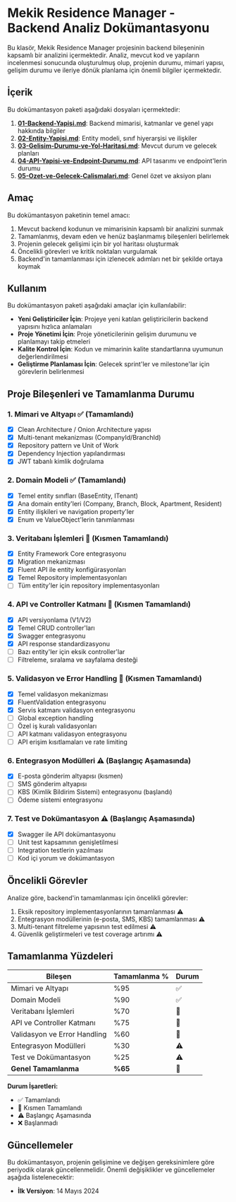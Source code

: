 # Mekik Residence Manager - Backend Analiz Dokümantasyonu

Bu klasör, Mekik Residence Manager projesinin backend bileşeninin kapsamlı bir analizini içermektedir. Analiz, mevcut kod ve yapıların incelenmesi sonucunda oluşturulmuş olup, projenin durumu, mimari yapısı, gelişim durumu ve ileriye dönük planlama için önemli bilgiler içermektedir.

## İçerik

Bu dokümantasyon paketi aşağıdaki dosyaları içermektedir:

1. **[01-Backend-Yapisi.md](01-Backend-Yapisi.md)**: Backend mimarisi, katmanlar ve genel yapı hakkında bilgiler
2. **[02-Entity-Yapisi.md](02-Entity-Yapisi.md)**: Entity modeli, sınıf hiyerarşisi ve ilişkiler
3. **[03-Gelisim-Durumu-ve-Yol-Haritasi.md](03-Gelisim-Durumu-ve-Yol-Haritasi.md)**: Mevcut durum ve gelecek planları
4. **[04-API-Yapisi-ve-Endpoint-Durumu.md](04-API-Yapisi-ve-Endpoint-Durumu.md)**: API tasarımı ve endpoint'lerin durumu
5. **[05-Ozet-ve-Gelecek-Calismalari.md](05-Ozet-ve-Gelecek-Calismalari.md)**: Genel özet ve aksiyon planı

## Amaç

Bu dokümantasyon paketinin temel amacı:

1. Mevcut backend kodunun ve mimarisinin kapsamlı bir analizini sunmak
2. Tamamlanmış, devam eden ve henüz başlanmamış bileşenleri belirlemek
3. Projenin gelecek gelişimi için bir yol haritası oluşturmak
4. Öncelikli görevleri ve kritik noktaları vurgulamak
5. Backend'in tamamlanması için izlenecek adımları net bir şekilde ortaya koymak

## Kullanım

Bu dokümantasyon paketi aşağıdaki amaçlar için kullanılabilir:

- **Yeni Geliştiriciler İçin**: Projeye yeni katılan geliştiricilerin backend yapısını hızlıca anlamaları
- **Proje Yönetimi İçin**: Proje yöneticilerinin gelişim durumunu ve planlamayı takip etmeleri
- **Kalite Kontrol İçin**: Kodun ve mimarinin kalite standartlarına uyumunun değerlendirilmesi
- **Geliştirme Planlaması İçin**: Gelecek sprint'ler ve milestone'lar için görevlerin belirlenmesi

## Proje Bileşenleri ve Tamamlanma Durumu

### 1. Mimari ve Altyapı ✅ (Tamamlandı)
- [x] Clean Architecture / Onion Architecture yapısı
- [x] Multi-tenant mekanizması (CompanyId/BranchId)
- [x] Repository pattern ve Unit of Work
- [x] Dependency Injection yapılandırması
- [x] JWT tabanlı kimlik doğrulama

### 2. Domain Modeli ✅ (Tamamlandı)
- [x] Temel entity sınıfları (BaseEntity, ITenant)
- [x] Ana domain entity'leri (Company, Branch, Block, Apartment, Resident)
- [x] Entity ilişkileri ve navigation property'ler
- [x] Enum ve ValueObject'lerin tanımlanması

### 3. Veritabanı İşlemleri 🔶 (Kısmen Tamamlandı)
- [x] Entity Framework Core entegrasyonu
- [x] Migration mekanizması
- [x] Fluent API ile entity konfigürasyonları
- [x] Temel Repository implementasyonları
- [ ] Tüm entity'ler için repository implementasyonları

### 4. API ve Controller Katmanı 🔶 (Kısmen Tamamlandı)
- [x] API versiyonlama (V1/V2)
- [x] Temel CRUD controller'ları
- [x] Swagger entegrasyonu
- [x] API response standardizasyonu
- [ ] Bazı entity'ler için eksik controller'lar
- [ ] Filtreleme, sıralama ve sayfalama desteği

### 5. Validasyon ve Error Handling 🔶 (Kısmen Tamamlandı)
- [x] Temel validasyon mekanizması
- [x] FluentValidation entegrasyonu
- [x] Servis katmanı validasyon entegrasyonu
- [ ] Global exception handling
- [ ] Özel iş kuralı validasyonları
- [ ] API katmanı validasyon entegrasyonu
- [ ] API erişim kısıtlamaları ve rate limiting

### 6. Entegrasyon Modülleri ⚠️ (Başlangıç Aşamasında)
- [x] E-posta gönderim altyapısı (kısmen)
- [ ] SMS gönderim altyapısı
- [ ] KBS (Kimlik Bildirim Sistemi) entegrasyonu (başlandı)
- [ ] Ödeme sistemi entegrasyonu

### 7. Test ve Dokümantasyon ⚠️ (Başlangıç Aşamasında)
- [x] Swagger ile API dokümantasyonu
- [ ] Unit test kapsamının genişletilmesi
- [ ] Integration testlerin yazılması
- [ ] Kod içi yorum ve dokümantasyon

## Öncelikli Görevler

Analize göre, backend'in tamamlanması için öncelikli görevler:

1. Eksik repository implementasyonlarının tamamlanması ⚠️
2. Entegrasyon modüllerinin (e-posta, SMS, KBS) tamamlanması ⚠️
3. Multi-tenant filtreleme yapısının test edilmesi ⚠️
4. Güvenlik geliştirmeleri ve test coverage artırımı ⚠️

## Tamamlanma Yüzdeleri

| Bileşen | Tamamlanma % | Durum |
|---------|--------------|-------|
| Mimari ve Altyapı | %95 | ✅ |
| Domain Modeli | %90 | ✅ |
| Veritabanı İşlemleri | %70 | 🔶 |
| API ve Controller Katmanı | %75 | 🔶 |
| Validasyon ve Error Handling | %60 | 🔶 |
| Entegrasyon Modülleri | %30 | ⚠️ |
| Test ve Dokümantasyon | %25 | ⚠️ |
| **Genel Tamamlanma** | **%65** | 🔶 |

**Durum İşaretleri:**
- ✅ Tamamlandı
- 🔶 Kısmen Tamamlandı
- ⚠️ Başlangıç Aşamasında
- ❌ Başlanmadı

## Güncellemeler

Bu dokümantasyon, projenin gelişimine ve değişen gereksinimlere göre periyodik olarak güncellenmelidir. Önemli değişiklikler ve güncellemeler aşağıda listelenecektir:

- **İlk Versiyon**: 14 Mayıs 2024 